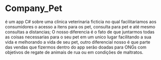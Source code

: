 # Company_Pet
é um app C# sobre uma clinica veterinaria ficticia no qual facilitariamos aos consumidores o acesso a itens para os pet, consulta para pet e até mesmo consultas a distancias;
O nosso diferencia é o fato de que juntarmos todas as coisas necessarias para o seu pet em um unico lugar facilitando a sua vida e melhorando a vida de seu pet, outro diferencial nosso é que parte das vendas que fizermos dentro do app serão doadas para ONGs com objetivos de regate de animais de rua ou em condições de maltratos.
